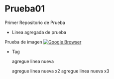 Prueba01
========

Primer Repositorio de Prueba
- Linea agregada de prueba

Prueba de imagen
[![Google Browser](http://upload.wikimedia.org/wikipedia/commons/4/4a/Logo_2013_Google.png)](http://www.google.com)

- Tag

  agregue linea nueva

  agregue linea nueva x2
  agregue linea nueva x3
